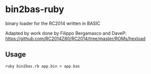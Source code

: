 # bin2bas-ruby
binary loader for the RC2014 written in BASIC

Adapted by work done by Filippo Bergamasco and DaveP: https://github.com/RC2014Z80/RC2014/tree/master/ROMs/hexload

## Usage

`ruby bin2bas.rb app.bin > app.bas`
